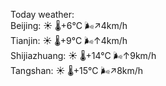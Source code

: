 Today weather:  
Beijing: ☀️   🌡️+6°C 🌬️↗4km/h  
Tianjin: ☀️   🌡️+9°C 🌬️↑4km/h  
Shijiazhuang: ☀️   🌡️+14°C 🌬️↑9km/h  
Tangshan: ☀️   🌡️+15°C 🌬️↗8km/h  

